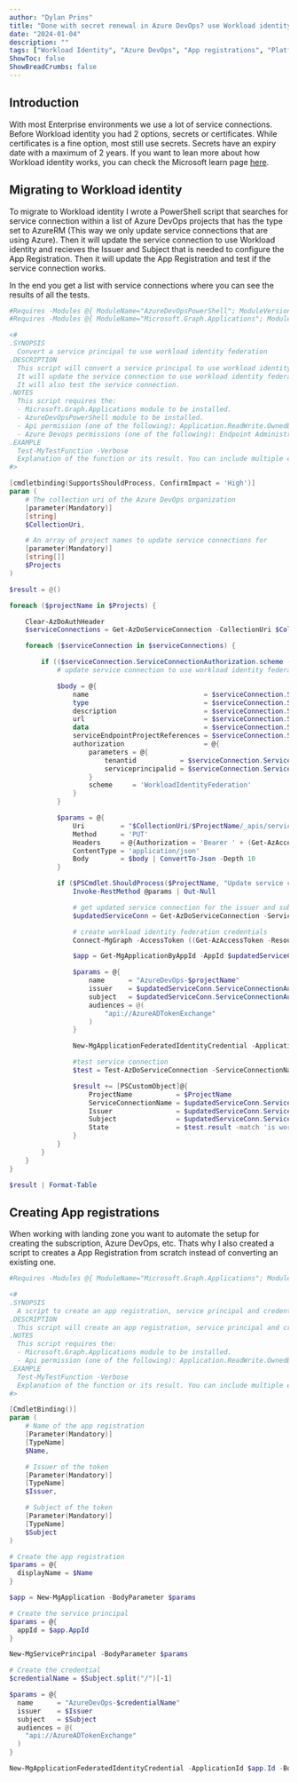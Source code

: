 ```yaml
---
author: "Dylan Prins"
title: "Done with secret renewal in Azure DevOps? use Workload identity!"
date: "2024-01-04"
description: ""
tags: ["Workload Identity", "Azure DevOps", "App registrations", "Platform Engineering"]
ShowToc: false
ShowBreadCrumbs: false
---
```


## Introduction

With most Enterprise environments we use a lot of service connections. Before Workload identity you had 2 options, secrets or certificates.
While certificates is a fine option, most still use secrets. Secrets have an expiry date with a maximum of 2 years.
If you want to lean more about how Workload identity works, you can check the Microsoft learn page [here](https://learn.microsoft.com/en-us/entra/workload-id/workload-identity-federation).

## Migrating to Workload identity

To migrate to Workload identity I wrote a PowerShell script that searches for service connection within a list of Azure DevOps projects that has the type set to AzureRM (This way we only update service connections that are using Azure). Then it will update the service connection to use Workload identity and recieves the Issuer and Subject that is needed to configure the App Registration. Then it will update the App Registration and test if the service connection works.

In the end you get a list with service connections where you can see the results of all the tests.

```powershell
#Requires -Modules @{ ModuleName="AzureDevOpsPowerShell"; ModuleVersion="0.2.2" }
#Requires -Modules @{ ModuleName="Microsoft.Graph.Applications"; ModuleVersion="2.11.1" }

<#
.SYNOPSIS
  Convert a service principal to use workload identity federation
.DESCRIPTION
  This script will convert a service principal to use workload identity federation.
  It will update the service connection to use workload identity federation and create the workload identity federation credentials.
  It will also test the service connection.
.NOTES
  This script requires the:
  - Microsoft.Graph.Applications module to be installed.
  - AzureDevOpsPowerShell module to be installed.
  - Api permission (one of the following): Application.ReadWrite.OwnedBy, Application.ReadWrite.All or Directory.ReadWrite.All
  - Azure Devops permissions (one of the following): Endpoint Administrators, Project Administrators, project Collection Administrators or Project Collection Service Accounts
.EXAMPLE
  Test-MyTestFunction -Verbose
  Explanation of the function or its result. You can include multiple examples with additional .EXAMPLE lines
#>

[cmdletbinding(SupportsShouldProcess, ConfirmImpact = 'High')]
param (
    # The collection uri of the Azure DevOps organization
    [parameter(Mandatory)]
    [string]
    $CollectionUri,

    # An array of project names to update service connections for
    [parameter(Mandatory)]
    [string[]]
    $Projects
)

$result = @()

foreach ($projectName in $Projects) {

    Clear-AzDoAuthHeader
    $serviceConnections = Get-AzDoServiceConnection -CollectionUri $CollectionUri -ProjectName $projectName

    foreach ($serviceConnection in $serviceConnections) {

        if (($serviceConnection.ServiceConnectionAuthorization.scheme -ne 'WorkloadIdentityFederation') -and ($serviceConnection.ServiceConnectionType -eq 'azurerm')) {
            # update service connection to use workload identity federation

            $body = @{
                name                             = $serviceConnection.ServiceConnectionName
                type                             = $serviceConnection.ServiceConnectionType
                description                      = $serviceConnection.ServiceConnectionDescription
                url                              = $serviceConnection.ServiceConnectionUrl
                data                             = $serviceConnection.ServiceConnectionData
                serviceEndpointProjectReferences = $serviceConnection.ServiceConnectionServiceEndpointProjectReferences
                authorization                    = @{
                    parameters = @{
                        tenantid           = $serviceConnection.ServiceConnectionAuthorization.parameters.tenantid
                        serviceprincipalid = $serviceConnection.ServiceConnectionAuthorization.parameters.serviceprincipalid
                    }
                    scheme     = 'WorkloadIdentityFederation'
                }
            }

            $params = @{
                Uri         = "$CollectionUri/$ProjectName/_apis/serviceendpoint/endpoints/$($serviceConnection.ServiceConnectionId)?api-version=7.2-preview.4"
                Method      = 'PUT'
                Headers     = @{Authorization = 'Bearer ' + (Get-AzAccessToken -Resource 499b84ac-1321-427f-aa17-267ca6975798).token }
                ContentType = 'application/json'
                Body        = $body | ConvertTo-Json -Depth 10
            }

            if ($PSCmdlet.ShouldProcess($ProjectName, "Update service connection: $($serviceConnection.ServiceConnectionName)")) {
                Invoke-RestMethod @params | Out-Null

                # get updated service connection for the issuer and subject
                $updatedServiceConn = Get-AzDoServiceConnection -ServiceConnectionName $serviceConnection.ServiceConnectionName -ProjectName $projectName -CollectionUri $collectionUri

                # create workload identity federation credentials
                Connect-MgGraph -AccessToken ((Get-AzAccessToken -ResourceTypeName MSGraph).token | ConvertTo-SecureString -AsPlainText -Force) -NoWelcome

                $app = Get-MgApplicationByAppId -AppId $updatedServiceConn.ServiceConnectionAuthorization.parameters.serviceprincipalid

                $params = @{
                    name      = "AzureDevOps-$projectName"
                    issuer    = $updatedServiceConn.ServiceConnectionAuthorization.parameters.workloadIdentityFederationIssuer
                    subject   = $updatedServiceConn.ServiceConnectionAuthorization.parameters.workloadIdentityFederationSubject
                    audiences = @(
                        "api://AzureADTokenExchange"
                    )
                }

                New-MgApplicationFederatedIdentityCredential -ApplicationId $app.Id -BodyParameter $params

                #test service connection
                $test = Test-AzDoServiceConnection -ServiceConnectionName $updatedServiceConn.ServiceConnectionName -ProjectName $projectName -CollectionUri $collectionUri

                $result += [PSCustomObject]@{
                    ProjectName           = $ProjectName
                    ServiceConnectionName = $updatedServiceConn.ServiceConnectionName
                    Issuer                = $updatedServiceConn.ServiceConnectionAuthorization.parameters.workloadIdentityFederationIssuer
                    Subject               = $updatedServiceConn.ServiceConnectionAuthorization.parameters.workloadIdentityFederationSubject
                    State                 = $test.result -match 'is working as expected' ? 'Success' : 'Failed'
                }
            }
        }
    }
}

$result | Format-Table
```

## Creating App registrations

When working with landing zone you want to automate the setup for creating the subscription, Azure DevOps, etc. Thats why I also created
a script to creates a App Registration from scratch instead of converting an existing one.

```powershell
#Requires -Modules @{ ModuleName="Microsoft.Graph.Applications"; ModuleVersion="2.11.1" }

<#
.SYNOPSIS
  A script to create an app registration, service principal and credential for Azure DevOps
.DESCRIPTION
  This script will create an app registration, service principal and credential for Azure DevOps. Could be used in your automation to create landing zones
.NOTES
  This script requires the:
  - Microsoft.Graph.Applications module to be installed.
  - Api permission (one of the following): Application.ReadWrite.OwnedBy, Application.ReadWrite.All or Directory.ReadWrite.All
.EXAMPLE
  Test-MyTestFunction -Verbose
  Explanation of the function or its result. You can include multiple examples with additional .EXAMPLE lines
#>

[CmdletBinding()]
param (
    # Name of the app registration
    [Parameter(Mandatory)]
    [TypeName]
    $Name,

    # Issuer of the token
    [Parameter(Mandatory)]
    [TypeName]
    $Issuer,

    # Subject of the token
    [Parameter(Mandatory)]
    [TypeName]
    $Subject
)

# Create the app registration
$params = @{
  displayName = $Name
}

$app = New-MgApplication -BodyParameter $params

# Create the service principal
$params = @{
  appId = $app.AppId
}

New-MgServicePrincipal -BodyParameter $params

# Create the credential
$credentialName = $Subject.split("/")[-1]

$params = @{
  name      = "AzureDevOps-$credentialName"
  issuer    = $Issuer
  subject   = $Subject
  audiences = @(
    "api://AzureADTokenExchange"
  )
}

New-MgApplicationFederatedIdentityCredential -ApplicationId $app.Id -BodyParameter $params

```
